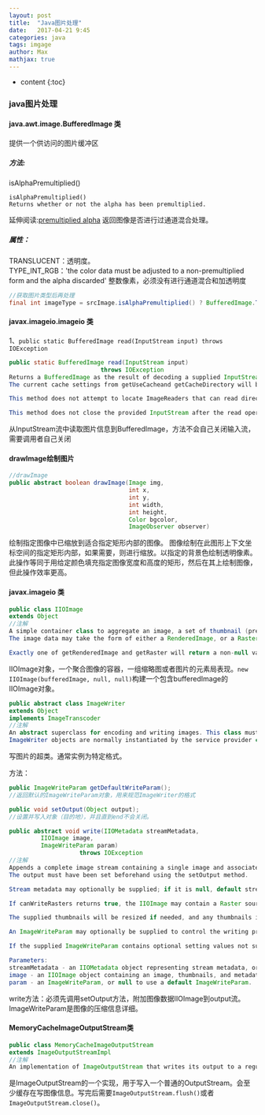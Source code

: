 ```yaml
---
layout: post
title:  "Java图片处理"
date:   2017-04-21 9:45
categories: java
tags: imgage
author: Max
mathjax: true
---
```

* content
{:toc}

### java图片处理

#### java.awt.image.BufferedImage 类
提供一个供访问的图片缓冲区
##### 方法:
isAlphaPremultiplied()
```
isAlphaPremultiplied()
Returns whether or not the alpha has been premultiplied.
```
延伸阅读:[premultiplied alpha][premultiplied alpha]
返回图像是否进行过通道混合处理。

##### 属性：
TRANSLUCENT：透明度。 <br/>
TYPE_INT_RGB：'the color data must be adjusted to a non-premultiplied form and the alpha discarded'
整数像素，必须没有进行通道混合和加透明度
```java
//获取图片类型后再处理
final int imageType = srcImage.isAlphaPremultiplied() ? BufferedImage.TRANSLUCENT : BufferedImage.TYPE_INT_RGB;
```


#### javax.imageio.imageio 类
1、`public static BufferedImage read(InputStream input) throws IOException`
```java
public static BufferedImage read(InputStream input)
                          throws IOException
Returns a BufferedImage as the result of decoding a supplied InputStream with an ImageReader chosen automatically from among those currently registered. The InputStream is wrapped in an ImageInputStream. If no registered ImageReader claims to be able to read the resulting stream, null is returned.
The current cache settings from getUseCacheand getCacheDirectory will be used to control caching in the ImageInputStream that is created.

This method does not attempt to locate ImageReaders that can read directly from an InputStream; that may be accomplished using IIORegistry and ImageReaderSpi.

This method does not close the provided InputStream after the read operation has completed; it is the responsibility of the caller to close the stream, if desired.
```
从InputStream流中读取图片信息到BufferedImage，方法不会自己关闭输入流，需要调用者自己关闭

#### drawImage绘制图片
```java
//drawImage
public abstract boolean drawImage(Image img,
                                  int x,
                                  int y,
                                  int width,
                                  int height,
                                  Color bgcolor,
                                  ImageObserver observer)
```
绘制指定图像中已缩放到适合指定矩形内部的图像。
图像绘制在此图形上下文坐标空间的指定矩形内部，如果需要，则进行缩放。以指定的背景色绘制透明像素。此操作等同于用给定颜色填充指定图像宽度和高度的矩形，然后在其上绘制图像，但此操作效率更高。

#### javax.imageio 类
```java
public class IIOImage
extends Object
//注解
A simple container class to aggregate an image, a set of thumbnail (preview) images, and an object representing metadata associated with the image.
The image data may take the form of either a RenderedImage, or a Raster. Reader methods that return an IIOImage will always return a BufferedImage using the RenderedImage reference. Writer methods that accept an IIOImage will always accept a RenderedImage, and may optionally accept a Raster.

Exactly one of getRenderedImage and getRaster will return a non-null value. Subclasses are responsible for ensuring this behavior.
```
IIOImage对象，一个聚合图像的容器，一组缩略图或者图片的元素局表现。```new IIOImage(bufferedImage, null, null)```构建一个包含bufferedImage的IIOImage对象。

```java
public abstract class ImageWriter
extends Object
implements ImageTranscoder
//注解
An abstract superclass for encoding and writing images. This class must be subclassed by classes that write out images in the context of the Java Image I/O framework.
ImageWriter objects are normally instantiated by the service provider class for the specific format. Service provider classes are registered with the IIORegistry, which uses them for format recognition and presentation of available format readers and writers.
```
写图片的超类。通常实例为特定格式。

方法：
```java
public ImageWriteParam getDefaultWriteParam();
//返回默认的ImageWriteParam对象，用来规范ImageWriter的格式

public void setOutput(Object output);
//设置并写入对象（目的地），并且直到end不会关闭。

public abstract void write(IIOMetadata streamMetadata,
         IIOImage image,
         ImageWriteParam param)
                    throws IOException
//注解
Appends a complete image stream containing a single image and associated stream and image metadata and thumbnails to the output. Any necessary header information is included. If the output is an ImageOutputStream, its existing contents prior to the current seek position are not affected, and need not be readable or writable.
The output must have been set beforehand using the setOutput method.

Stream metadata may optionally be supplied; if it is null, default stream metadata will be used.

If canWriteRasters returns true, the IIOImage may contain a Raster source. Otherwise, it must contain a RenderedImage source.

The supplied thumbnails will be resized if needed, and any thumbnails in excess of the supported number will be ignored. If the format requires additional thumbnails that are not provided, the writer should generate them internally.

An ImageWriteParam may optionally be supplied to control the writing process. If param is null, a default write param will be used.

If the supplied ImageWriteParam contains optional setting values not supported by this writer (e.g. progressive encoding or any format-specific settings), they will be ignored.

Parameters:
streamMetadata - an IIOMetadata object representing stream metadata, or null to use default values.
image - an IIOImage object containing an image, thumbnails, and metadata to be written.
param - an ImageWriteParam, or null to use a default ImageWriteParam.
```
write方法：必须先调用setOutput方法，附加图像数据IIOImage到output流。ImageWriteParam是图像的压缩信息详细。



#### MemoryCacheImageOutputStream类
```java
public class MemoryCacheImageOutputStream
extends ImageOutputStreamImpl
//注解
An implementation of ImageOutputStream that writes its output to a regular OutputStream. A memory buffer is used to cache at least the data between the discard position and the current write position. The only constructor takes an OutputStream, so this class may not be used for read/modify/write operations. Reading can occur only on parts of the stream that have already been written to the cache and not yet flushed.
```
是ImageOutputStream的一个实现，用于写入一个普通的OutputStream。会至少缓存在写图像信息。写完后需要`ImageOutputStream.flush()`或者`ImageOutputStream.close()`。







[premultiplied alpha]:http://blog.csdn.net/mydreamremindme/article/details/50817294
